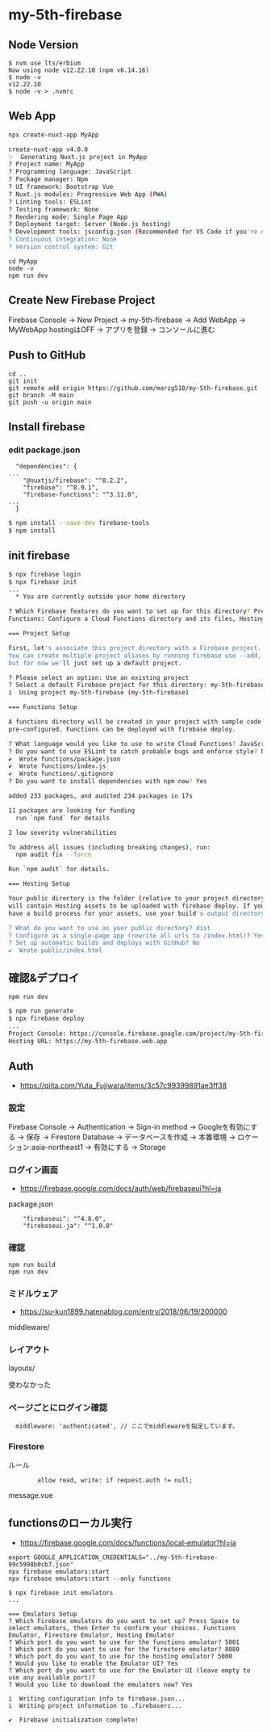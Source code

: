 # my-5th-firebase

## Node Version

```
$ nvm use lts/erbium
Now using node v12.22.10 (npm v6.14.16)
$ node -v
v12.22.10
$ node -v > .nvmrc
```

## Web App

```bash
npx create-nuxt-app MyApp

create-nuxt-app v4.0.0
✨  Generating Nuxt.js project in MyApp
? Project name: MyApp
? Programming language: JavaScript
? Package manager: Npm
? UI framework: Bootstrap Vue
? Nuxt.js modules: Progressive Web App (PWA)
? Linting tools: ESLint
? Testing framework: None
? Rendering mode: Single Page App
? Deployment target: Server (Node.js hosting)
? Development tools: jsconfig.json (Recommended for VS Code if you're not using typescript)
? Continuous integration: None
? Version control system: Git
```

```
cd MyApp
node -v
npm run dev
```

## Create New Firebase Project

Firebase Console
 -> New Project
   -> my-5th-firebase
 -> Add WebApp
   -> MyWebApp 
      hostingはOFF
      -> アプリを登録
      -> コンソールに進む

## Push to GitHub
```
cd ..
git init
git remote add origin https://github.com/marzg510/my-5th-firebase.git
git branch -M main
git push -u origin main
```

## Install firebase

### edit package.json

```
  "dependencies": {
...
    "@nuxtjs/firebase": "^8.2.2",
    "firebase": "^8.9.1",
    "firebase-functions": "^3.11.0",
...
  }
```

```bash
$ npm install --save-dev firebase-tools
$ npm install

```

## init firebase

```bash
$ npx firebase login
$ npx firebase init
...
  * You are currently outside your home directory

? Which Firebase features do you want to set up for this directory? Press Space to select features, then Enter to confirm your choices. 
Functions: Configure a Cloud Functions directory and its files, Hosting: Configure files for Firebase Hosting and (optionally) set up GitHub Action deploys

=== Project Setup

First, let's associate this project directory with a Firebase project.
You can create multiple project aliases by running firebase use --add, 
but for now we'll just set up a default project.

? Please select an option: Use an existing project
? Select a default Firebase project for this directory: my-5th-firebase (my-5th-firebase)
i  Using project my-5th-firebase (my-5th-firebase)

=== Functions Setup

A functions directory will be created in your project with sample code
pre-configured. Functions can be deployed with firebase deploy.

? What language would you like to use to write Cloud Functions? JavaScript
? Do you want to use ESLint to catch probable bugs and enforce style? No
✔  Wrote functions/package.json
✔  Wrote functions/index.js
✔  Wrote functions/.gitignore
? Do you want to install dependencies with npm now? Yes

added 233 packages, and audited 234 packages in 17s

11 packages are looking for funding
  run `npm fund` for details

2 low severity vulnerabilities

To address all issues (including breaking changes), run:
  npm audit fix --force

Run `npm audit` for details.

=== Hosting Setup

Your public directory is the folder (relative to your project directory) that
will contain Hosting assets to be uploaded with firebase deploy. If you
have a build process for your assets, use your build's output directory.

? What do you want to use as your public directory? dist
? Configure as a single-page app (rewrite all urls to /index.html)? Yes
? Set up automatic builds and deploys with GitHub? No
✔  Wrote public/index.html


```


## 確認&デプロイ

```
npm run dev
```

```bash
$ npm run generate
$ npx firebase deploy
...
Project Console: https://console.firebase.google.com/project/my-5th-firebase/overview
Hosting URL: https://my-5th-firebase.web.app
```

## Auth

- https://qiita.com/Yuta_Fujiwara/items/3c57c99399891ae3ff38

### 設定

Firebase Console
  -> Authentication
    -> Sign-in method
      -> Googleを有効にする
        -> 保存
  -> Firestore Database
    -> データベースを作成
      -> 本番環境
        -> ロケーション:asia-northeast1
          -> 有効にする
  -> Storage

### ログイン画面

- https://firebase.google.com/docs/auth/web/firebaseui?hl=ja

package.json
```
    "firebaseui": "^4.8.0",
    "firebaseui-ja": "^1.0.0"
```

### 確認

```
npm run build
npm run dev
```

### ミドルウェア

- https://su-kun1899.hatenablog.com/entry/2018/06/19/200000

middleware/

### レイアウト

layouts/

使わなかった

### ページごとにログイン確認

```
  middleware: 'authenticated', // ここでmiddlewareを指定しています。
```

### Firestore

ルール
```
	    allow read, write: if request.auth != null;
```

message.vue


## functionsのローカル実行

- https://firebase.google.com/docs/functions/local-emulator?hl=ja

```
export GOOGLE_APPLICATION_CREDENTIALS="../my-5th-firebase-99c5998b0cb7.json"
npx firebase emulators:start
npx firebase emulators:start --only functions
```


```
$ npx firebase init emulators
...

=== Emulators Setup
? Which Firebase emulators do you want to set up? Press Space to select emulators, then Enter to confirm your choices. Functions Emulator, Firestore Emulator, Hosting Emulator
? Which port do you want to use for the functions emulator? 5001
? Which port do you want to use for the firestore emulator? 8080
? Which port do you want to use for the hosting emulator? 5000
? Would you like to enable the Emulator UI? Yes
? Which port do you want to use for the Emulator UI (leave empty to use any available port)? 
? Would you like to download the emulators now? Yes

i  Writing configuration info to firebase.json...
i  Writing project information to .firebaserc...

✔  Firebase initialization complete!

```